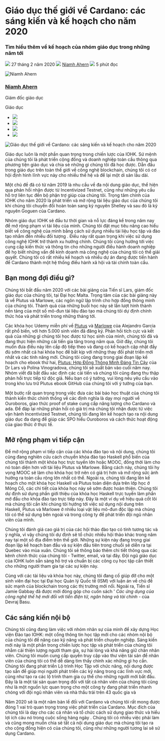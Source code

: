 # Giáo dục thế giới về Cardano: các sáng kiến và kế hoạch cho năm 2020

### **Tìm hiểu thêm về kế hoạch của nhóm giáo dục trong những năm tới**

![](img/2020-02-27-educating-the-world-on-cardano-initiatives-and-plans-for-2020.002.png) 27 tháng 2 năm 2020 ![](img/2020-02-27-educating-the-world-on-cardano-initiatives-and-plans-for-2020.002.png) [Niamh Ahern](tmp//en/blog/authors/niamh-ahern/page-1/) ![](img/2020-02-27-educating-the-world-on-cardano-initiatives-and-plans-for-2020.003.png) 5 phút đọc

![Niamh Ahern](img/2020-02-27-educating-the-world-on-cardano-initiatives-and-plans-for-2020.004.png)[](tmp//en/blog/authors/niamh-ahern/page-1/)

### [**Niamh Ahern**](tmp//en/blog/authors/niamh-ahern/page-1/)

Giám đốc giáo dục

Giáo dục

- ![](img/2020-02-27-educating-the-world-on-cardano-initiatives-and-plans-for-2020.005.png)[](mailto:niamh.ahern@iohk.io "E-mail")
- ![](img/2020-02-27-educating-the-world-on-cardano-initiatives-and-plans-for-2020.006.png)[](https://www.linkedin.com/in/niamh-ahern-67849949/ "LinkedIn")
- ![](img/2020-02-27-educating-the-world-on-cardano-initiatives-and-plans-for-2020.007.png)[](https://twitter.com/nahern_iohk?lang=en "Twitter")
- ![](img/2020-02-27-educating-the-world-on-cardano-initiatives-and-plans-for-2020.008.png)[](https://github.com/nahern "GitHub")

![Giáo dục thế giới về Cardano: các sáng kiến và kế hoạch cho năm 2020](img/2020-02-27-educating-the-world-on-cardano-initiatives-and-plans-for-2020.009.jpeg)

Giáo dục luôn là một phần quan trọng trong chiến lược của IOHK. Sứ mệnh của chúng tôi là phát triển cộng đồng và doanh nghiệp toàn cầu thông qua phương tiện giáo dục và chia sẻ những gì chúng tôi đã học được. Dẫn đầu trong giáo dục trên toàn thế giới về công nghệ blockchain, chúng tôi có cơ hội định hình lĩnh vực này cho nhiều thế hệ và để lại một di sản lâu dài.

Một chủ đề đã có từ năm 2019 là nhu cầu về đa  nội dung giáo dục, thể hiện qua phản hồi nhận được từ Incentivized Testnet, cũng như những yêu cầu hỗ trợ liên tục đến bộ phận trợ giúp của chúng tôi. Trọng tâm chính của IOHK cho năm 2020 là phát triển và mở rộng tài liệu giáo dục của chúng tôi khi chúng tôi chuyển đổi hoàn toàn sang kỷ nguyên Shelley và sau đó là kỷ nguyên Goguen của Cardano.

Nhóm giáo dục IOHK sẽ đầu tư thời gian và nỗ lực đáng kể trong năm nay để mở rộng phạm vi tài liệu của mình. Chúng tôi đặt mục tiêu nâng cao hiểu biết về công nghệ của mình bằng cách sử dụng nhiều tài liệu học tập và đào tạo nhắm đến nhiều đối tượng . Điều này rất quan trọng khi việc sử dụng công nghệ IOHK trở thành xu hướng chính. Chúng tôi cũng hướng tới việc cung cấp kiến thức và thông tin cho những người điều hành doanh nghiệp để họ biết những vấn đề kinh doanh mà công nghệ của chúng tôi có thể giải quyết. Chúng tôi có rất nhiều kế hoạch và nhiều dự án đang được tiến hành để Cardano thành một hệ thống điều hành xã hội và tài chính toàn cầu.

## **Bạn mong đợi điều gì?**

Chúng tôi bắt đầu năm 2020 với các bài giảng của Tiến sĩ Lars, giám đốc giáo dục của chúng tôi, tại Đại học Malta. Trọng tâm của các bài giảng này là về Plutus và Marlowe, các ngôn ngữ lập trình cho hợp đồng thông minh của chúng tôi. Thành quả của những buổi học này sẽ lần lượt hình thành nền tảng của một số mô-đun tài liệu đào tạo mà chúng tôi dự định chính thức hóa và phát triển trong những tháng tới.

Các khóa học Udemy miễn phí về [Plutus](https://www.udemy.com/course/plutus-reliable-smart-contracts/) và [Marlowe](https://www.udemy.com/course/marlowe-programming-language/) của Alejandro Garcia rất phổ biến, với hơn 5.000 sinh viên đã đăng ký. Phản hồi tích cực và kết quả của những gì chúng tôi học được từ học sinh của mình, chúng tôi đã và đang thực hiện những cải tiến gia tăng trong năm qua. Giờ đây, chúng tôi muốn đưa điều này lên cấp độ tiếp theo và đang có kế hoạch cập nhật đầy đủ sớm nhất cả hai khóa học để bắt kịp với những thay đổi phát triển mới nhất và các tính năng mới. Chúng tôi cũng đang trong giai đoạn lập kế hoạch cho ebook thứ hai, [Plutus: Hợp Đồng Thông Minh Đáng Tin Cậy](https://leanpub.com/plutus-smart-contracts) của Dr Lars và Polina Vinogradova, chúng tôi sẽ xuất bản vào cuối năm nay. Nhóm viết đã bắt đầu xác định các cải tiến và chúng tôi cũng đang thu thập phản hồi trực tiếp từ độc giả. Nếu bạn có ý tưởng, vui lòng nêu yêu cầu vào trong kho lưu trữ Plutus ebook GitHub của chúng tôi với ý tưởng của bạn.

Một bước rất quan trọng trong việc đưa các bài báo học thuật của chúng tôi thành kiến thức chính thống về các định nghĩa là dạy mọi người về Ouroboros, giao thức proof of stake cung cấp năng lượng cho Cardano và ada. Để đáp lại những phản hồi có giá trị mà chúng tôi nhận được từ việc vận hành Incentivized Testnet, chúng tôi đang lên kế hoạch tạo ra nội dung giáo dục đa dạng để giúp các SPO hiểu Ouroboros và cách thức hoạt động của giao thức ở thực tế.

## **Mở rộng phạm vi tiếp cận**

Để mở rộng phạm vi tiếp cận của các khóa đào tạo và nội dung, chúng tôi cũng đang nghiên cứu cách chuyển khóa đào tạo Haskell phổ biến của chúng tôi thành một khóa học trực tuyến lớn hoặc MOOC, đồng thời làm cho nó toàn diện hơn với tài liệu Plutus và Marlowe. Bằng cách này, chúng tôi hy vọng MOOC sẽ làm cho khóa học trở nên có giá trị hơn và mở rộng sức ảnh hưởng ra toàn cầu rộng lớn nhất có thể. Ngoài ra, chúng tôi đang lên kế hoạch cho một khóa học Haskell và Plutus toàn diện dựa trên lớp học ở Mông Cổ, các chi tiết của khóa học này sẽ sớm được hoàn thiện. Chúng tôi dự định sử dụng phần giới thiệu của khóa học Haskell trực tuyến làm phần mở đầu cho khóa đào tạo trực tiếp này. Đây là một ví dụ về hiệu quả cốt lõi mà chúng tôi cần khi chúng tôi hướng tới việc sử dụng nội dung trên Haskell, Plutus và Marlowe ở nhiều loại vật liệu mô-đun độc lập mà chúng tôi có thể sử dụng bên ngoài và trong công ty để phát triển đội ngũ nhân viên của mình.

Chúng tôi đánh giá cao giá trị của các hội thảo đào tạo có tính tương tác và ý nghĩa, vì vậy chúng tôi dự định sẽ tổ chức nhiều hội thảo khác trong năm nay tại một số địa điểm trên thế giới. Những sự kiện này đang trong giai đoạn lập kế hoạch ban đầu và sự kiện đầu tiên trong chuỗi sẽ diễn ra tại Quebec vào mùa xuân. Chúng tôi sẽ thông báo thêm chi tiết thông qua các kênh chính thức của chúng tôi - Twitter, email, và tại đây. Đội ngũ giáo dục của IOHK luôn sẵn sàng hỗ trợ và chuẩn bị các công cụ học tập cần thiết cho những người tham gia tại các sự kiện này.

Cùng với các tài liệu và khóa học này, chúng tôi đang cố giúp đỡ cho một sinh viên đại học tại Đại học Quản lý Quốc tế (ISM) với luận án về chủ đề sức mạnh của blockchain trong các thị trường mới nổi. Ngoài ra, Tiến sĩ Jamie Gabbay đã được mời đóng góp cho cuốn sách ' *Các ứng dụng của công nghệ thế hệ mới đối với tiền điện tử, ngân hàng và tài chính* - của Devraj Basu.

## **Các sáng kiến nội bộ**

Chúng tôi cũng đang làm việc với nhóm nhân sự của mình để xây dựng Học viện Đào tạo IOHK: một cổng thông tin học tập mới cho các nhóm nội bộ của chúng tôi để nâng cao kỹ năng và phát triển chuyên nghiệp. Sáng kiến mới này là một phần trong chiến lược học tập và phát triển của chúng tôi nhằm cải thiện lượng người tham gia, sự hài lòng và khả năng giữ chân nhân viên. Chúng tôi muốn cung cấp quyền truy cập vào thư viện tài sản để nhân viên của chúng tôi có thể dễ dàng tìm thấy chính xác những gì họ cần. Chúng tôi đang phát triển Lộ trình Học Tập với chức năng, nội dung được tạo sẵn để giúp mọi người phát triển các kỹ năng trong các lĩnh vực mới, cũng như tạo ra các lộ trình tham gia cụ thể cho những người mới bắt đầu. Đây là là một tài sản quan trọng đối với tất cả nhân viên của chúng tôi cũng như là một nguồn lực quan trọng cho một công ty đang phát triển nhanh chóng với đội ngũ nhân viên và nhà thầu trải trên 43 quốc gia và

Năm 2020 sẽ là một năm bản lề đối với Cardano và chúng tôi rất mong được đóng 1 vai trò quan trọng trong việc phát triển của Cardano. Mục đích của chúng tôi là dạy cho các cá nhân và tổ chức cách sử dụng giao thức và hiểu lợi ích cảu nó trong cuộc sống hàng ngày . Chúng tôi có nhiều việc phải làm và cũng mong muốn chia sẻ tất cả nội dung giáo dục mà chúng tôi tạo ra cho cộng đồng hiện có của chúng tôi, cũng như những người tương lai sẽ sử dụng Cardano.
